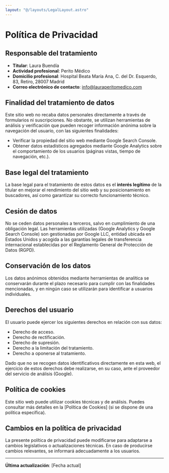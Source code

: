 ```yaml
---
layout: "@/layouts/LegalLayout.astro"
---
```


# Política de Privacidad

## Responsable del tratamiento

- **Titular**: Laura Buendía
- **Actividad profesional**: Perito Médico
- **Domicilio profesional**: Hospital Beata María Ana, C. del Dr. Esquerdo, 83, Retiro, 28007 Madrid
- **Correo electrónico de contacto**: info@lauraperitomedico.com

## Finalidad del tratamiento de datos

Este sitio web no recaba datos personales directamente a través de formularios ni suscripciones. No obstante, se utilizan herramientas de análisis y verificación que pueden recoger información anónima sobre la navegación del usuario, con las siguientes finalidades:

- Verificar la propiedad del sitio web mediante Google Search Console.
- Obtener datos estadísticos agregados mediante Google Analytics sobre el comportamiento de los usuarios (páginas vistas, tiempo de navegación, etc.).

## Base legal del tratamiento

La base legal para el tratamiento de estos datos es el **interés legítimo** de la titular en mejorar el rendimiento del sitio web y su posicionamiento en buscadores, así como garantizar su correcto funcionamiento técnico.

## Cesión de datos

No se ceden datos personales a terceros, salvo en cumplimiento de una obligación legal. Las herramientas utilizadas (Google Analytics y Google Search Console) son gestionadas por Google LLC, entidad ubicada en Estados Unidos y acogida a las garantías legales de transferencia internacional establecidas por el Reglamento General de Protección de Datos (RGPD).

## Conservación de los datos

Los datos anónimos obtenidos mediante herramientas de analítica se conservarán durante el plazo necesario para cumplir con las finalidades mencionadas, y en ningún caso se utilizarán para identificar a usuarios individuales.

## Derechos del usuario

El usuario puede ejercer los siguientes derechos en relación con sus datos:

- Derecho de acceso.
- Derecho de rectificación.
- Derecho de supresión.
- Derecho a la limitación del tratamiento.
- Derecho a oponerse al tratamiento.

Dado que no se recogen datos identificativos directamente en esta web, el ejercicio de estos derechos debe realizarse, en su caso, ante el proveedor del servicio de análisis (Google).

## Política de cookies

Este sitio web puede utilizar cookies técnicas y de análisis. Puedes consultar más detalles en la [Política de Cookies] (si se dispone de una política específica).

## Cambios en la política de privacidad

La presente política de privacidad puede modificarse para adaptarse a cambios legislativos o actualizaciones técnicas. En caso de producirse cambios relevantes, se informará adecuadamente a los usuarios.

---

**Última actualización**: [Fecha actual]
